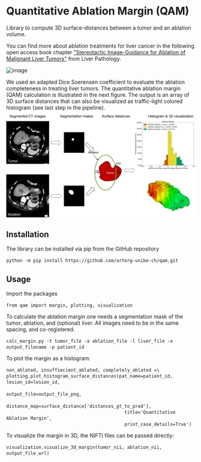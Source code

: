# Quantitative Ablation Margin (QAM)
Library to compute 3D surface-distances between a tumor and an ablation volume.



You can find more about ablation treatments for liver cancer in the following open access book chapter ["Stereotactic Image-Guidance for Ablation of Malignant Liver Tumors"](https://www.intechopen.com/online-first/stereotactic-image-guidance-for-ablation-of-malignant-liver-tumors) from Liver Pathology.


![image](https://api.intechopen.com/media/chapter/69658/media/F1.png)


We used an adapted Dice Soerensen coefficient to evaluate the ablation completeness in treating liver tumors. The quantitative ablation margin (QAM) calculation is illustrated  in the next figure. The output is an array of 3D surface distances that can also be visualized as traffic-light colored histogram (see last step in the pipeline).
![image](docs/img/Figure_1.JPG)

## Installation

The library can be installed via pip from the GitHub repository

    python -m pip install https://github.com/artorg-unibe-ch/qam.git

## Usage
Import the packages

    from qam import margin, plotting, visualization

To calculate the ablation margin one needs a segmentation mask of the tumor, ablation, and (optional) liver. All images need to be in the same spacing, and co-registered.

    calc_margin.py -t tumor_file -a ablation_file -l liver_file -o output_filename -p patient_id

To plot the margin as a histogram:

    non_ablated, insuffiecient_ablated, completely_ablated =\
    plotting.plot_histogram_surface_distances(pat_name=patient_id, lesion_id=lesion_id,
                                                output_file=output_file_png,
                                                distance_map=surface_distance['distances_gt_to_pred'],
                                                title='Quantitative Ablation Margin',
                                                print_case_details=True')

To visualize the margin in 3D, the NIFTI files can be passed directly:

    visualization.visualize_3d_margin(tumor_nii, ablation_nii, output_file_wrl)
    


